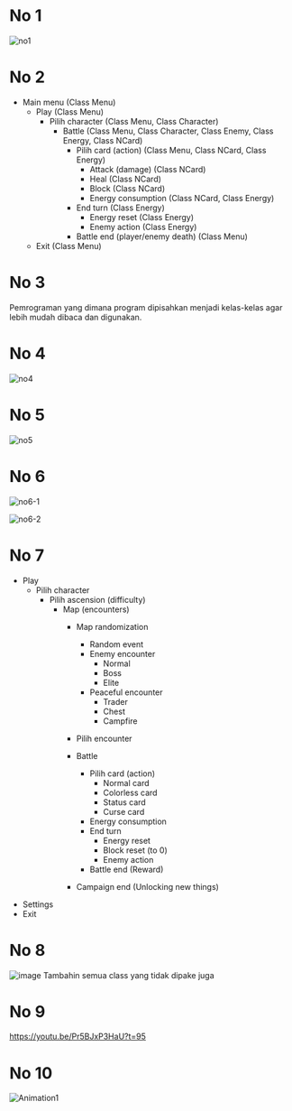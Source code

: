 # No 1
![no1](https://github.com/Seirez/Slay-the-Spire-clone-OOP-Final-Assignment/assets/94272100/6dfa1345-3543-4a40-8e83-7198f36bcd3f)


# No 2
- Main menu (Class Menu)
    - Play (Class Menu)
        - Pilih character (Class Menu, Class Character)
            - Battle (Class Menu, Class Character, Class Enemy, Class Energy, Class NCard)
                - Pilih card (action) (Class Menu, Class NCard, Class Energy)
                    - Attack (damage) (Class NCard)
                    - Heal (Class NCard)
                    - Block (Class NCard)
                    - Energy consumption (Class NCard, Class Energy)
                - End turn (Class Energy)
                    - Energy reset (Class Energy)
                    - Enemy action (Class Energy)
                - Battle end (player/enemy death) (Class Menu)
    - Exit (Class Menu)

# No 3
Pemrograman yang dimana program dipisahkan menjadi kelas-kelas agar lebih mudah dibaca dan digunakan.

# No 4
![no4](https://github.com/Seirez/Slay-the-Spire-clone-OOP-Final-Assignment/assets/94272100/cf08fec1-e641-47b7-90fa-6b41981bce31)


# No 5
![no5](https://github.com/Seirez/Slay-the-Spire-clone-OOP-Final-Assignment/assets/94272100/9ad1437b-73cc-4026-987d-7469e9c72025)


# No 6
![no6-1](https://github.com/Seirez/Slay-the-Spire-clone-OOP-Final-Assignment/assets/94272100/3f535cff-576c-4dc5-83d2-d4e201a871ef)
  
![no6-2](https://github.com/Seirez/Slay-the-Spire-clone-OOP-Final-Assignment/assets/94272100/53f934d3-37ed-4b32-bf43-c60a95ca4335)

# No 7
- Play
    - Pilih character
        - Pilih ascension (difficulty)
            - Map (encounters)
                - Map randomization
                    - Random event
                    - Enemy encounter
                        - Normal
                        - Boss
                        - Elite
                    - Peaceful encounter
                        - Trader
                        - Chest
                        - Campfire

                - Pilih encounter

                - Battle
                    - Pilih card (action)
                        - Normal card
                        - Colorless card
                        - Status card
                        - Curse card
                    - Energy consumption
                    - End turn
                        - Energy reset
                        - Block reset (to 0)
                        - Enemy action
                    - Battle end (Reward)

                - Campaign end (Unlocking new things)
- Settings
- Exit

# No 8
![image](https://github.com/Seirez/Slay-the-Spire-clone-OOP-Final-Assignment/assets/94272100/b400561d-782c-488c-9823-6b315e198636)
Tambahin semua class yang tidak dipake juga

# No 9
https://youtu.be/Pr5BJxP3HaU?t=95

# No 10
![Animation1](https://github.com/Seirez/Slay-the-Spire-clone-OOP-Final-Assignment/assets/94272100/c3571423-4c5f-4d85-9600-756184f9f6f3)
